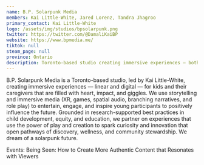 ```yaml
---
name: B.P. Solarpunk Media
members: Kai Little-White, Jared Lorenz, Tandra Jhagroo
primary_contact: Kai Little-White
logo: /assets/img/studios/bpsolarpunk.png
twitter: https://twitter.com/@DamaliKaiBP
website: https://www.bpmedia.me/
tiktok: null
steam_page: null
province: Ontario
description: Toronto-based studio creating immersive experiences — both linear and digital — for children and their caregivers, designed to engage, entertain, and inspire future stewardship.
---
```


B.P. Solarpunk Media is a Toronto-based studio, led by Kai Little-White, creating immersive experiences — linear and digital — for kids and their caregivers that are filled with heart, impact, and giggles. We use storytelling and immersive media (XR, games, spatial audio, branching narratives, and role play) to entertain, engage, and inspire young participants to positively influence the future. Grounded in research-supported best practices in child development, equity, and education, we partner on experiences that use the power of play and creation to spark curiosity and innovation that open pathways of discovery, wellness, and community stewardship. We dream of a solarpunk future.

Events: Being Seen: How to Create More Authentic Content that Resonates with Viewers
